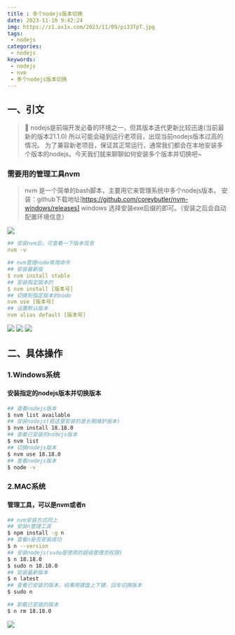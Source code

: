 ```yaml
---
title : 多个nodejs版本切换
date: 2023-11-10 9:42:24
img: https://z1.ax1x.com/2023/11/09/pi33TpT.jpg
tags:
 - nodejs
categories: 
 - nodejs
keywords:
 - nodejs
 - nvm
 - 多个nodejs版本切换
---
```

## 一、引文
> 🎯 nodejs是前端开发必备的环境之一，但其版本迭代更新比较迅速(当前最新的版本21.1.0)
> 所以可能会碰到运行老项目，出现当前nodejs版本过高的情况。
> 为了兼容新老项目，保证其正常运行，通常我们都会在本地安装多个版本的nodejs。今天我们就来聊聊如何安装多个版本并切换吧~




### 需要用的管理工具nvm
> nvm 是一个简单的bash脚本，主要用它来管理系统中多个nodejs版本。
> 安装：github下载地址[https://github.com/coreybutler/nvm-windows/releases]
> windows 选择安装exe后缀的即可。（安装之后会自动配置环境信息）

![](./GitHub.png)

```yml
## 安装nvm后，可查看一下版本信息
nvm -v

## nvm管理node常用命令
## 安装最新版
$ nvm install stable
## 安装指定版本的
$ nvm install [版本号]
## 切换到指定版本的node
nvm use [版本号]
## 设置默认版本
nvm alias default [版本号]
```

![](./nvmlist.png)
![](./nvmuse.png)
![](./nvm.png)

## 二、具体操作

### 1.Windows系统
#### 安装指定的nodejs版本并切换版本

```bash
## 查看nodejs版本
$ nvm list available
## 安装nodejs(我这里安装的是长期维护版本)
$ nvm install 18.18.0
## 查看已安装的nodejs版本
$ nvm list
## 切换nodejs版本
$ nvm use 18.18.0
## 查看nodejs版本
$ node -v

```


### 2.MAC系统
#### 管理工具，可以是nvm或者n

```bash
## nvm安装方式同上
## 安装n管理工具
$ npm install -g n
## 查看n是否安装成功
$ n --version
## 安装nodejs(sudo是使用的超级管理员权限)
$ n 18.18.0
$ sudo n 18.18.0
## 安装最新版本
$ n latest
## 查看已安装的版本，结果用键盘上下键，回车切换版本
$ sudo n

## 卸载已安装的版本
$ n rm 18.18.0
```





![](./hexo02.jpg)

